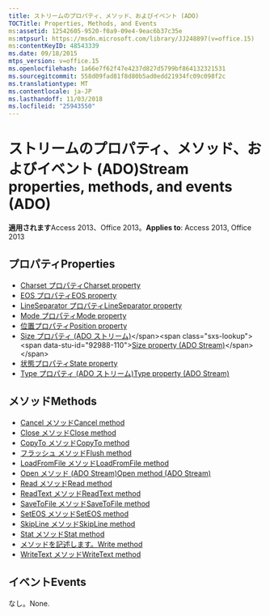 ```yaml
---
title: ストリームのプロパティ、メソッド、およびイベント (ADO)
TOCTitle: Properties, Methods, and Events
ms:assetid: 12542605-9520-f0a9-09e4-9eac6b37c35e
ms:mtpsurl: https://msdn.microsoft.com/library/JJ248897(v=office.15)
ms:contentKeyID: 48543339
ms.date: 09/18/2015
mtps_version: v=office.15
ms.openlocfilehash: 1a66e7f62f47e4237d827d5799bf864132321531
ms.sourcegitcommit: 558d09fad81f8d80b5ad0edd21934fc09c098f2c
ms.translationtype: MT
ms.contentlocale: ja-JP
ms.lasthandoff: 11/03/2018
ms.locfileid: "25943550"
---
```

# <a name="stream-properties-methods-and-events-ado"></a><span data-ttu-id="92988-102">ストリームのプロパティ、メソッド、およびイベント (ADO)</span><span class="sxs-lookup"><span data-stu-id="92988-102">Stream properties, methods, and events (ADO)</span></span>

<span data-ttu-id="92988-103">**適用されます**Access 2013、Office 2013。</span><span class="sxs-lookup"><span data-stu-id="92988-103">**Applies to**: Access 2013, Office 2013</span></span>

## <a name="properties"></a><span data-ttu-id="92988-104">プロパティ</span><span class="sxs-lookup"><span data-stu-id="92988-104">Properties</span></span>

- [<span data-ttu-id="92988-105">Charset プロパティ</span><span class="sxs-lookup"><span data-stu-id="92988-105">Charset property</span></span>](charset-property-ado.md)
- [<span data-ttu-id="92988-106">EOS プロパティ</span><span class="sxs-lookup"><span data-stu-id="92988-106">EOS property</span></span>](eos-property-ado.md)
- [<span data-ttu-id="92988-107">LineSeparator プロパティ</span><span class="sxs-lookup"><span data-stu-id="92988-107">LineSeparator property</span></span>](lineseparator-property-ado.md)
- [<span data-ttu-id="92988-108">Mode プロパティ</span><span class="sxs-lookup"><span data-stu-id="92988-108">Mode property</span></span>](mode-property-ado.md)
- [<span data-ttu-id="92988-109">位置プロパティ</span><span class="sxs-lookup"><span data-stu-id="92988-109">Position property</span></span>](position-property-ado.md)
- <span data-ttu-id="92988-110">[Size プロパティ (ADO ストリーム)](https://msdn.microsoft.com/library/jj250128\(v=office.15\))</span><span class="sxs-lookup"><span data-stu-id="92988-110">[Size property (ADO Stream)](https://msdn.microsoft.com/library/jj250128\(v=office.15\))</span></span>
- [<span data-ttu-id="92988-111">状態プロパティ</span><span class="sxs-lookup"><span data-stu-id="92988-111">State property</span></span>](state-property-ado.md)
- [<span data-ttu-id="92988-112">Type プロパティ (ADO ストリーム)</span><span class="sxs-lookup"><span data-stu-id="92988-112">Type property (ADO Stream)</span></span>](type-property-ado-stream.md)


## <a name="methods"></a><span data-ttu-id="92988-113">メソッド</span><span class="sxs-lookup"><span data-stu-id="92988-113">Methods</span></span>

- [<span data-ttu-id="92988-114">Cancel メソッド</span><span class="sxs-lookup"><span data-stu-id="92988-114">Cancel method</span></span>](cancel-method-ado.md)
- [<span data-ttu-id="92988-115">Close メソッド</span><span class="sxs-lookup"><span data-stu-id="92988-115">Close method</span></span>](close-method-ado.md)
- [<span data-ttu-id="92988-116">CopyTo メソッド</span><span class="sxs-lookup"><span data-stu-id="92988-116">CopyTo method</span></span>](copyto-method-ado.md)
- [<span data-ttu-id="92988-117">フラッシュ メソッド</span><span class="sxs-lookup"><span data-stu-id="92988-117">Flush method</span></span>](flush-method-ado.md)
- [<span data-ttu-id="92988-118">LoadFromFile メソッド</span><span class="sxs-lookup"><span data-stu-id="92988-118">LoadFromFile method</span></span>](loadfromfile-method-ado.md)
- [<span data-ttu-id="92988-119">Open メソッド (ADO Stream)</span><span class="sxs-lookup"><span data-stu-id="92988-119">Open method (ADO Stream)</span></span>](open-method-ado-stream.md)
- [<span data-ttu-id="92988-120">Read メソッド</span><span class="sxs-lookup"><span data-stu-id="92988-120">Read method</span></span>](read-method-ado.md)
- [<span data-ttu-id="92988-121">ReadText メソッド</span><span class="sxs-lookup"><span data-stu-id="92988-121">ReadText method</span></span>](readtext-method-ado.md)
- [<span data-ttu-id="92988-122">SaveToFile メソッド</span><span class="sxs-lookup"><span data-stu-id="92988-122">SaveToFile method</span></span>](savetofile-method-ado.md)
- [<span data-ttu-id="92988-123">SetEOS メソッド</span><span class="sxs-lookup"><span data-stu-id="92988-123">SetEOS method</span></span>](seteos-method-ado.md)
- [<span data-ttu-id="92988-124">SkipLine メソッド</span><span class="sxs-lookup"><span data-stu-id="92988-124">SkipLine method</span></span>](skipline-method-ado.md)
- [<span data-ttu-id="92988-125">Stat メソッド</span><span class="sxs-lookup"><span data-stu-id="92988-125">Stat method</span></span>](stat-method-ado.md)
- [<span data-ttu-id="92988-126">メソッドを記述します。</span><span class="sxs-lookup"><span data-stu-id="92988-126">Write method</span></span>](write-method-ado.md)
- [<span data-ttu-id="92988-127">WriteText メソッド</span><span class="sxs-lookup"><span data-stu-id="92988-127">WriteText method</span></span>](writetext-method-ado.md)


## <a name="events"></a><span data-ttu-id="92988-128">イベント</span><span class="sxs-lookup"><span data-stu-id="92988-128">Events</span></span>

<span data-ttu-id="92988-129">なし。</span><span class="sxs-lookup"><span data-stu-id="92988-129">None.</span></span>


